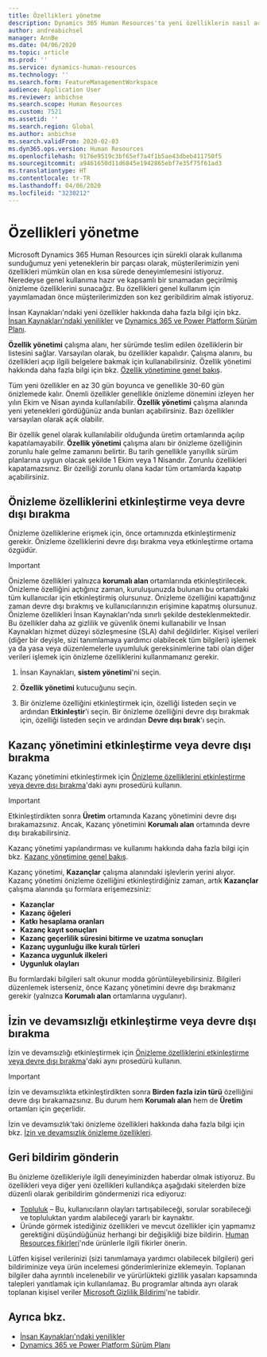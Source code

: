 ```yaml
---
title: Özellikleri yönetme
description: Dynamics 365 Human Resources'ta yeni özelliklerin nasıl açıldığı veya kapatıldığını öğrenin.
author: andreabichsel
manager: AnnBe
ms.date: 04/06/2020
ms.topic: article
ms.prod: ''
ms.service: dynamics-human-resources
ms.technology: ''
ms.search.form: FeatureManagementWorkspace
audience: Application User
ms.reviewer: anbichse
ms.search.scope: Human Resources
ms.custom: 7521
ms.assetid: ''
ms.search.region: Global
ms.author: anbichse
ms.search.validFrom: 2020-02-03
ms.dyn365.ops.version: Human Resources
ms.openlocfilehash: 9176e9519c3bf65ef7a4f1b5ae43dbeb411750f5
ms.sourcegitcommit: a9461650d11d6845e1942865ebf7e35f75f61ad3
ms.translationtype: HT
ms.contentlocale: tr-TR
ms.lasthandoff: 04/06/2020
ms.locfileid: "3230212"
---
```

# <a name="manage-features"></a>Özellikleri yönetme

Microsoft Dynamics 365 Human Resources için sürekli olarak kullanıma sunduğumuz yeni yeteneklerin bir parçası olarak, müşterilerimizin yeni özellikleri mümkün olan en kısa sürede deneyimlemesini istiyoruz. Neredeyse genel kullanıma hazır ve kapsamlı bir sınamadan geçirilmiş önizleme özelliklerini sunacağız. Bu özellikleri genel kullanım için yayımlamadan önce müşterilerimizden son kez geribildirim almak istiyoruz.

İnsan Kaynakları'ndaki yeni özellikler hakkında daha fazla bilgi için bkz. [İnsan Kaynakları'ndaki yenilikler](hr-admin-whats-new.md) ve [Dynamics 365 ve Power Platform Sürüm Planı](https://docs.microsoft.com/dynamics365/release-plans/#pivot=products&panel=products1).

**Özellik yönetimi** çalışma alanı, her sürümde teslim edilen özelliklerin bir listesini sağlar. Varsayılan olarak, bu özellikler kapalıdır. Çalışma alanını, bu özellikleri açıp ilgili belgelere bakmak için kullanabilirsiniz. Özellik yönetimi hakkında daha fazla bilgi için bkz. [Özellik yönetimine genel bakış](https://docs.microsoft.com/dynamics365/fin-ops-core/fin-ops/get-started/feature-management/feature-management-overview).

Tüm yeni özellikler en az 30 gün boyunca ve genellikle 30-60 gün önizlemede kalır. Önemli özellikler genellikle önizleme dönemini izleyen her yılın Ekim ve Nisan ayında kullanılabilir. **Özellik yönetimi** çalışma alanında yeni yetenekleri gördüğünüz anda bunları açabilirsiniz. Bazı özellikler varsayılan olarak açık olabilir.

Bir özellik genel olarak kullanılabilir olduğunda üretim ortamlarında açılıp kapatılamayabilir. **Özellik yönetimi** çalışma alanı bir önizleme özelliğinin zorunlu hale gelme zamanını belirtir. Bu tarih genellikle yarıyıllık sürüm planlarına uygun olacak şekilde 1 Ekim veya 1 Nisandır. Zorunlu özellikleri kapatamazsınız. Bir özelliği zorunlu olana kadar tüm ortamlarda kapatıp açabilirsiniz.

## <a name="enable-or-disable-preview-features"></a>Önizleme özelliklerini etkinleştirme veya devre dışı bırakma

Önizleme özelliklerine erişmek için, önce ortamınızda etkinleştirmeniz gerekir. Önizleme özelliklerini devre dışı bırakma veya etkinleştirme ortama özgüdür.

> [!IMPORTANT]
> Önizleme özellikleri yalnızca **korumalı alan** ortamlarında etkinleştirilecek. Önizleme özelliğini açtığınız zaman, kuruluşunuzda bulunan bu ortamdaki tüm kullanıcılar için etkinleştirmiş olursunuz. Önizleme özelliğini kapattığınız zaman devre dışı bırakmış ve kullanıcılarınızın erişimine kapatmış olursunuz. Önizleme özellikleri İnsan Kaynakları'nda sınırlı şekilde desteklenmektedir. Bu özellikler daha az gizlilik ve güvenlik önemi kullanabilir ve İnsan Kaynakları hizmet düzeyi sözleşmesine (SLA) dahil değildirler. Kişisel verileri (diğer bir deyişle, sizi tanımlamaya yardımcı olabilecek tüm bilgileri) işlemek ya da yasa veya düzenlemelerle uyumluluk gereksinimlerine tabi olan diğer verileri işlemek için önizleme özelliklerini kullanmamanız gerekir.

1. İnsan Kaynakları, **sistem yönetimi**'ni seçin.

2. **Özellik yönetimi** kutucuğunu seçin.

3. Bir önizleme özelliğini etkinleştirmek için, özelliği listeden seçin ve ardından **Etkinleştir**'i seçin. Bir önizleme özelliğini devre dışı bırakmak için, özelliği listeden seçin ve ardından **Devre dışı bırak**'ı seçin.

## <a name="enable-or-disable-benefits-management"></a>Kazanç yönetimini etkinleştirme veya devre dışı bırakma

Kazanç yönetimini etkinleştirmek için [Önizleme özelliklerini etkinleştirme veya devre dışı bırakma](hr-admin-manage-features.md?enable-or-disable-preview-features)'daki aynı prosedürü kullanın.

> [!IMPORTANT]
> Etkinleştirdikten sonra **Üretim** ortamında Kazanç yönetimini devre dışı bırakamazsınız. Ancak, Kazanç yönetimini **Korumalı alan** ortamında devre dışı bırakabilirsiniz.

Kazanç yönetimi yapılandırması ve kullanımı hakkında daha fazla bilgi için bkz. [Kazanç yönetimine genel bakış](hr-benefits-management-overview.md).

Kazanç yönetimi, **Kazançlar** çalışma alanındaki işlevlerin yerini alıyor. Kazanç yönetimi önizleme özelliğini etkinleştirdiğiniz zaman, artık **Kazançlar** çalışma alanında şu formlara erişemezsiniz:

- **Kazançlar**
- **Kazanç öğeleri**
- **Katkı hesaplama oranları**
- **Kazanç kayıt sonuçları**
- **Kazanç geçerlilik süresini bitirme ve uzatma sonuçları**
- **Kazanç uygunluğu ilke kuralı türleri**
- **Kazanca uygunluk ilkeleri**
- **Uygunluk olayları**

Bu formlardaki bilgileri salt okunur modda görüntüleyebilirsiniz. Bilgileri düzenlemek isterseniz, önce Kazanç yönetimini devre dışı bırakmanız gerekir (yalnızca **Korumalı alan** ortamlarına uygulanır).

## <a name="enable-or-disable-leave-and-absence"></a>İzin ve devamsızlığı etkinleştirme veya devre dışı bırakma

İzin ve devamsızlığı etkinleştirmek için [Önizleme özelliklerini etkinleştirme veya devre dışı bırakma](hr-admin-manage-features.md?enable-or-disable-preview-features)'daki aynı prosedürü kullanın.

> [!IMPORTANT]
> İzin ve devamsızlıkta etkinleştirdikten sonra **Birden fazla izin türü** özelliğini devre dışı bırakamazsınız. Bu durum hem **Korumalı alan** hem de **Üretim** ortamları için geçerlidir.

İzin ve devamsızlık'taki önizleme özellikleri hakkında daha fazla bilgi için bkz. [İzin ve devamsızlık önizleme özellikleri](hr-leave-and-absence-overview.md?leave-and-absence-preview-features).

## <a name="send-us-feedback"></a>Geri bildirim gönderin

Bu önizleme özellikleriyle ilgili deneyiminizden haberdar olmak istiyoruz. Bu özellikleri veya diğer yeni özellikleri kullandıkça aşağıdaki sitelerden bize düzenli olarak geribildirim göndermenizi rica ediyoruz:

- [Topluluk](https://community.dynamics.com/enterprise/f/759?pi53869=0&category=Talent) – Bu, kullanıcıların olayları tartışabileceği, sorular sorabileceği ve topluluktan yardım alabileceği yararlı bir kaynaktır.
- Üründe görmek istediğiniz özellikleri ve mevcut özellikler için yapmamız gerektiğini düşündüğünüz herhangi bir değişikliği bize bildirin. [Human Resources fikirleri](https://powerusers.microsoft.com/t5/Ideas-for-Human-Resources/idb-p/HumanResources)'nde ürünlerle ilgili fikirler önerin.
    
Lütfen kişisel verilerinizi (sizi tanımlamaya yardımcı olabilecek bilgileri) geri bildiriminize veya ürün incelemesi gönderimlerinize eklemeyin. Toplanan bilgiler daha ayrıntılı incelenebilir ve yürürlükteki gizlilik yasaları kapsamında talepleri yanıtlamak için kullanılamaz. Bu programlar altında ayrı olarak toplanan kişisel veriler [Microsoft Gizlilik Bildirimi](https://privacy.microsoft.com/privacystatement)'ne tabidir.

## <a name="see-also"></a>Ayrıca bkz.

- [İnsan Kaynakları'ndaki yenilikler](hr-admin-whats-new.md)
- [Dynamics 365 ve Power Platform Sürüm Planı](https://docs.microsoft.com/dynamics365/release-plans/#pivot=products&panel=products1)